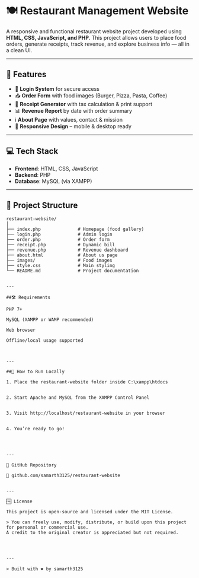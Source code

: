 
# 🍽️ Restaurant Management Website

A responsive and functional restaurant website project developed using **HTML, CSS, JavaScript, and PHP**. This project allows users to place food orders, generate receipts, track revenue, and explore business info — all in a clean UI.

---

## 🧩 Features

- 🔐 **Login System** for secure access  
- 📥 **Order Form** with food images (Burger, Pizza, Pasta, Coffee)  
- 🧾 **Receipt Generator** with tax calculation & print support  
- 📊 **Revenue Report** by date with order summary  
- ℹ️ **About Page** with values, contact & mission  
- 📱 **Responsive Design** – mobile & desktop ready

---

## 💻 Tech Stack

- **Frontend**: HTML, CSS, JavaScript  
- **Backend**: PHP  
- **Database**: MySQL (via XAMPP)  

---

## 📂 Project Structure

```plaintext
restaurant-website/
│
├── index.php              # Homepage (food gallery)
├── login.php              # Admin login
├── order.php              # Order form
├── receipt.php            # Dynamic bill
├── revenue.php            # Revenue dashboard
├── about.html             # About us page
├── images/                # Food images
├── style.css              # Main styling
└── README.md              # Project documentation


---

##🛠️ Requirements

PHP 7+

MySQL (XAMPP or WAMP recommended)

Web browser

Offline/local usage supported



---

##🧠 How to Run Locally

1. Place the restaurant-website folder inside C:\xampp\htdocs


2. Start Apache and MySQL from the XAMPP Control Panel


3. Visit http://localhost/restaurant-website in your browser


4. You’re ready to go!




---

🔗 GitHub Repository

📂 github.com/samarth3125/restaurant-website


---

🆓 License

This project is open-source and licensed under the MIT License.

> You can freely use, modify, distribute, or build upon this project for personal or commercial use.
A credit to the original creator is appreciated but not required.




---

> Built with ❤️ by samarth3125
